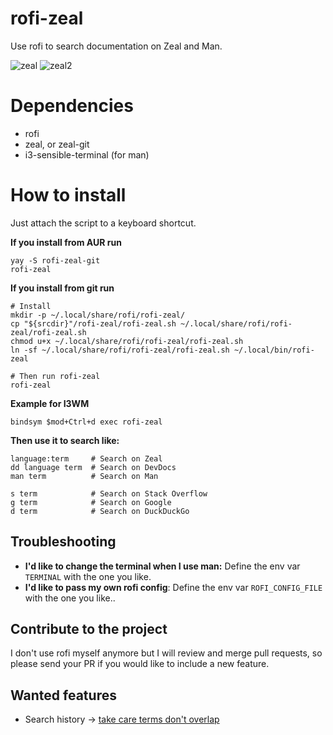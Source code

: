 # rofi-zeal
Use rofi to search documentation on Zeal and Man.

![zeal](https://user-images.githubusercontent.com/3357792/218284465-55bc4bbd-cb48-433a-8892-836783cf32b7.png)
![zeal2](https://user-images.githubusercontent.com/3357792/218284485-4ea7d585-c067-4943-b891-52b9df0d61ab.png)


Dependencies
==========

  * rofi
  * zeal, or zeal-git
  * i3-sensible-terminal (for man)

How to install
==========
Just attach the script to a keyboard shortcut.

**If you install from AUR run**

    yay -S rofi-zeal-git
    rofi-zeal

**If you install from git run**

    # Install
    mkdir -p ~/.local/share/rofi/rofi-zeal/
    cp "${srcdir}"/rofi-zeal/rofi-zeal.sh ~/.local/share/rofi/rofi-zeal/rofi-zeal.sh
    chmod u+x ~/.local/share/rofi/rofi-zeal/rofi-zeal.sh
    ln -sf ~/.local/share/rofi/rofi-zeal/rofi-zeal.sh ~/.local/bin/rofi-zeal

    # Then run rofi-zeal
    rofi-zeal

**Example for I3WM**

    bindsym $mod+Ctrl+d exec rofi-zeal

**Then use it to search like:**

    language:term     # Search on Zeal
    dd language term  # Search on DevDocs
    man term          # Search on Man
    
    s term            # Search on Stack Overflow
    g term            # Search on Google
    d term            # Search on DuckDuckGo

## Troubleshooting

* **I'd like to change the terminal when I use man:** Define the env var `TERMINAL` with the one you like.
* **I'd like to pass my own rofi config**: Define the env var `ROFI_CONFIG_FILE` with the one you like..

## Contribute to the project
I don't use rofi myself anymore but I will review and merge pull requests, so please send your PR if you would like to include a new feature.

## Wanted features
* Search history → [take care terms don't overlap](https://github.com/Zeioth/rofi-zeal/issues/3)
